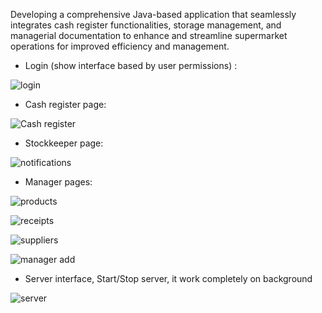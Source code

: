 Developing a comprehensive Java-based application that seamlessly integrates cash register functionalities, storage management, and managerial documentation to enhance and streamline supermarket operations for improved efficiency and management.

- Login (show interface based by user permissions) :

![login](https://github.com/LaAM001/Super-Market/assets/113829290/717f885a-a6af-4f06-94c9-4f4c5f9aacae)


- Cash register page:

![Cash register](https://github.com/LaAM001/Super-Market/assets/113829290/b8487e91-be7e-49ca-8135-1f6908d20b3b)

- Stockkeeper page:

![notifications](https://github.com/LaAM001/Super-Market/assets/113829290/e0464816-f09f-4fdb-a52b-2ee1a377e637)

- Manager pages: 

![products](https://github.com/LaAM001/Super-Market/assets/113829290/152c26eb-54dc-4681-9e62-56e6b3226cc1)

![receipts](https://github.com/LaAM001/Super-Market/assets/113829290/093b536f-b2ca-43c1-a830-134899f206f6)

![suppliers](https://github.com/LaAM001/Super-Market/assets/113829290/9bd90a38-fa2d-45e3-b74f-999b83adb3d3)

![manager add](https://github.com/LaAM001/Super-Market/assets/113829290/d6d3d5a0-6065-4b49-8bdf-b744b823e18c)


- Server interface, Start/Stop server, it work completely on background 

![server](https://github.com/LaAM001/Super-Market/assets/113829290/15756a01-35f8-4d8f-9fea-fbeea8b9e9d2)

